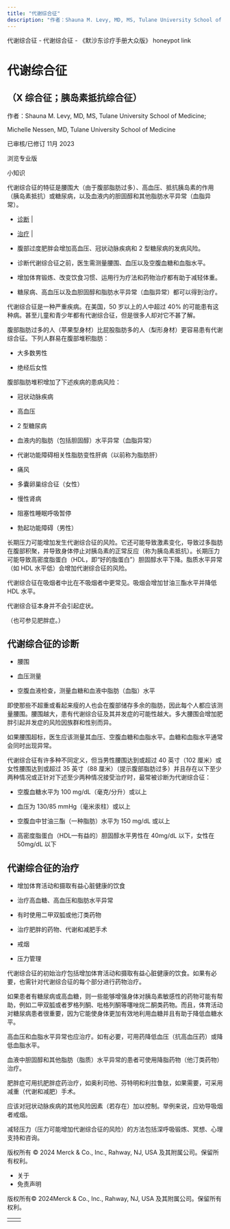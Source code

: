 ```yaml
---
title: "代谢综合征"
description: "作者：Shauna M. Levy, MD, MS, Tulane University School of Medicine;"
---
```


﻿代谢综合征 \- 代谢综合征 \- 《默沙东诊疗手册大众版》 honeypot link

# 代谢综合征

## （X 综合征；胰岛素抵抗综合征）

作者：Shauna M. Levy, MD, MS, Tulane University School of Medicine;

Michelle Nessen, MD, Tulane University School of Medicine

已审核/已修订 11月 2023

浏览专业版

小知识

代谢综合征的特征是腰围大（由于腹部脂肪过多）、高血压、抵抗胰岛素的作用（胰岛素抵抗）或糖尿病，以及血液内的胆固醇和其他脂肪水平异常（血脂异常）。

- [诊断](#诊断_v769720_zh) \|
- [治疗](#治疗_v769747_zh) \|

- 腹部过度肥胖会增加高血压、冠状动脉疾病和 2 型糖尿病的发病风险。

- 诊断代谢综合征之前，医生需测量腰围、血压以及空腹血糖和血脂水平。

- 增加体育锻炼、改变饮食习惯、运用行为疗法和药物治疗都有助于减轻体重。

- 糖尿病、高血压以及血胆固醇和脂肪水平异常（血脂异常）都可以得到治疗。


代谢综合征是一种严重疾病。在美国，50 岁以上的人中超过 40% 的可能患有这种病。甚至儿童和青少年都有代谢综合征，但是很多人却对它不甚了解。

腹部脂肪过多的人（苹果型身材）比屁股脂肪多的人（梨形身材）更容易患有代谢综合征。下列人群易在腹部堆积脂肪：

- 大多数男性

- 绝经后女性


腹部脂肪堆积增加了下述疾病的患病风险：

- 冠状动脉疾病

- 高血压

- 2 型糖尿病

- 血液内的脂肪（包括胆固醇）水平异常（血脂异常）

- 代谢功能障碍相关性脂肪变性肝病（以前称为脂肪肝）

- 痛风

- 多囊卵巢综合征（女性）

- 慢性肾病

- 阻塞性睡眠呼吸暂停

- 勃起功能障碍（男性）


长期压力可能增加发生代谢综合征的风险。它还可能导致激素变化，导致过多脂肪在腹部积聚，并导致身体停止对胰岛素的正常反应（称为胰岛素抵抗）。长期压力可能导致高密度脂蛋白（HDL，即“好的脂蛋白”）胆固醇水平下降。脂质水平异常（如 HDL 水平低）会增加代谢综合征的风险。

代谢综合征在吸烟者中比在不吸烟者中更常见。吸烟会增加甘油三酯水平并降低 HDL 水平。

代谢综合征本身并不会引起症状。

（也可参见肥胖症。）

## 代谢综合征的诊断

- 腰围

- 血压测量

- 空腹血液检查，测量血糖和血液中脂肪（血脂）水平


即使那些不超重或看起来瘦的人也会在腹部储存多余的脂肪，因此每个人都应该测量腰围。腰围越大，患有代谢综合征及其并发症的可能性越大。多大腰围会增加肥胖引起并发症的风险因族群和性别而异。

如果腰围超标，医生应该测量其血压、空腹血糖和血脂水平。血糖和血脂水平通常会同时出现异常。

代谢综合征有许多种不同定义，但当男性腰围达到或超过 40 英寸（102 厘米）或女性腰围达到或超过 35 英寸（88 厘米）（提示腹部脂肪过多）并且存在以下至少两种情况或正针对下述至少两种情况接受治疗时，最常被诊断为代谢综合征：

- 空腹血糖水平为 100 mg/dL（毫克/分升）或以上

- 血压为 130/85 mmHg（毫米汞柱）或以上

- 空腹血中甘油三酯（一种脂肪）水平为 150 mg/dL 或以上

- 高密度脂蛋白（HDL—有益的）胆固醇水平男性在 40mg/dL 以下，女性在 50mg/dL 以下


## 代谢综合征的治疗

- 增加体育活动和摄取有益心脏健康的饮食

- 治疗高血糖、高血压和脂肪水平异常

- 有时使用二甲双胍或他汀类药物

- 治疗肥胖的药物、代谢和减肥手术

- 戒烟

- 压力管理


代谢综合征的初始治疗包括增加体育活动和摄取有益心脏健康的饮食。如果有必要，也需针对代谢综合征的每个部分进行药物治疗。

如果患者有糖尿病或高血糖，则一些能够增强身体对胰岛素敏感性的药物可能有帮助，例如二甲双胍或者罗格列酮、吡格列酮等噻唑烷二酮类药物。而且，体育活动对糖尿病患者很重要，因为它能使身体更加有效地利用血糖并且有助于降低血糖水平。

高血压和血脂水平异常也应治疗。如有必要，可用药降低血压（抗高血压药）或降低血脂水平。

血液中胆固醇和其他脂肪（脂质）水平异常的患者可使用降脂药物（他汀类药物）治疗。

肥胖症可用抗肥胖症药治疗，如奥利司他、芬特明和利拉鲁肽，如果需要，可采用减重（代谢和减肥）手术。

应该对冠状动脉疾病的其他风险因素（若存在）加以控制。举例来说，应劝导吸烟者戒烟。

减轻压力（压力可能增加代谢综合征的风险）的方法包括深呼吸锻炼、冥想、心理支持和咨询。



版权所有 © 2024
Merck & Co., Inc., Rahway, NJ, USA 及其附属公司。保留所有权利。

- 关于
- 免责声明

版权所有© 2024Merck & Co., Inc., Rahway, NJ, USA 及其附属公司。保留所有权利。

|     |     |
| --- | --- |
|  |  |